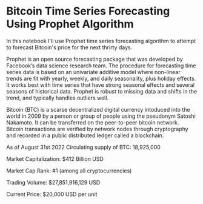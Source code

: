 # Bitcoin Time Series Forecasting Using Prophet Algorithm 

In this notebook I'll use Prophet time series forecasting algorithm to attempt to forecast Bitcoin's price for the next thrirty days.

Prophet is an open source forecasting package that was developed by Facebook’s data science research team. The procedure for forecasting time series data is based on an univariate additive model where non-linear trends are fit with yearly, weekly, and daily seasonality, plus holiday effects. It works best with time series that have strong seasonal effects and several seasons of historical data. Prophet is robust to missing data and shifts in the trend, and typically handles outliers well.


Bitcoin (BTC) is a scarse decentralized digital currency intoduced into the world in 2009 by a person or group of people using the pseudonym Satoshi Nakamoto. It can be transferred on the peer-to-peer bitcoin network. Bitcoin transactions are verified by network nodes through cryptography and recorded in a public distributed ledger called a blockchain.


As of August 31st 2022
Circulating supply of BTC: 18,925,000

Market Capitalization: $412 Billion USD

Market Cap Rank: #1 (among all cryptocurrencies)

Trading Volume: $27,851,916,129 USD

Current Price: $20,000 USD per unit
